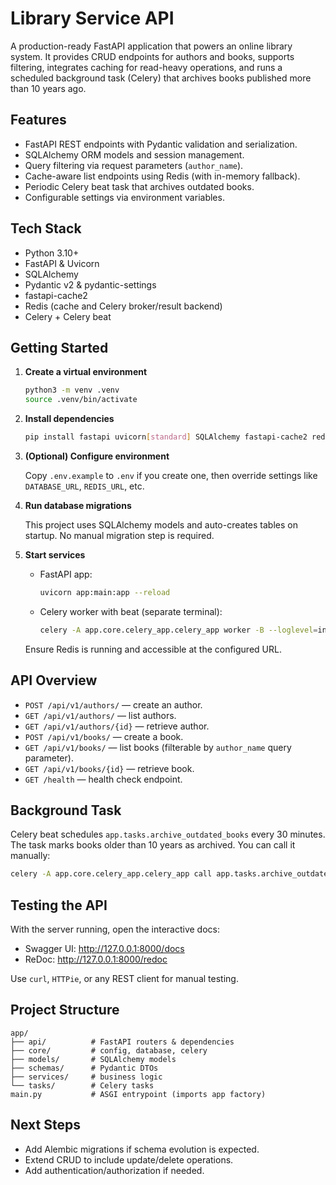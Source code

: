 # Library Service API

A production-ready FastAPI application that powers an online library system. It provides CRUD endpoints for authors and books, supports filtering, integrates caching for read-heavy operations, and runs a scheduled background task (Celery) that archives books published more than 10 years ago.

## Features

- FastAPI REST endpoints with Pydantic validation and serialization.
- SQLAlchemy ORM models and session management.
- Query filtering via request parameters (`author_name`).
- Cache-aware list endpoints using Redis (with in-memory fallback).
- Periodic Celery beat task that archives outdated books.
- Configurable settings via environment variables.

## Tech Stack

- Python 3.10+
- FastAPI & Uvicorn
- SQLAlchemy
- Pydantic v2 & pydantic-settings
- fastapi-cache2
- Redis (cache and Celery broker/result backend)
- Celery + Celery beat

## Getting Started


1. **Create a virtual environment**
   ```bash
   python3 -m venv .venv
   source .venv/bin/activate
   ```

2. **Install dependencies**
   ```bash
   pip install fastapi uvicorn[standard] SQLAlchemy fastapi-cache2 redis celery python-dotenv pydantic-settings
   ```

3. **(Optional) Configure environment**

   Copy `.env.example` to `.env` if you create one, then override settings like `DATABASE_URL`, `REDIS_URL`, etc.

4. **Run database migrations**

   This project uses SQLAlchemy models and auto-creates tables on startup. No manual migration step is required.

5. **Start services**

   - FastAPI app:
     ```bash
     uvicorn app:main:app --reload
     ```
   - Celery worker with beat (separate terminal):
     ```bash
     celery -A app.core.celery_app.celery_app worker -B --loglevel=info
     ```

   Ensure Redis is running and accessible at the configured URL.

## API Overview

- `POST /api/v1/authors/` — create an author.
- `GET /api/v1/authors/` — list authors.
- `GET /api/v1/authors/{id}` — retrieve author.
- `POST /api/v1/books/` — create a book.
- `GET /api/v1/books/` — list books (filterable by `author_name` query parameter).
- `GET /api/v1/books/{id}` — retrieve book.
- `GET /health` — health check endpoint.

## Background Task

Celery beat schedules `app.tasks.archive_outdated_books` every 30 minutes. The task marks books older than 10 years as archived. You can call it manually:

```bash
celery -A app.core.celery_app.celery_app call app.tasks.archive_outdated_books --args='[10]'
```

## Testing the API

With the server running, open the interactive docs:

- Swagger UI: <http://127.0.0.1:8000/docs>
- ReDoc: <http://127.0.0.1:8000/redoc>

Use `curl`, `HTTPie`, or any REST client for manual testing.

## Project Structure

```
app/
├── api/          # FastAPI routers & dependencies
├── core/         # config, database, celery
├── models/       # SQLAlchemy models
├── schemas/      # Pydantic DTOs
├── services/     # business logic
└── tasks/        # Celery tasks
main.py           # ASGI entrypoint (imports app factory)
```

## Next Steps

- Add Alembic migrations if schema evolution is expected.
- Extend CRUD to include update/delete operations.
- Add authentication/authorization if needed.
